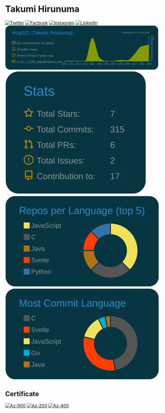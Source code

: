 # Takumi Hirunuma
[![Twitter](https://img.shields.io/badge/Twitter-%40mg111__-00aced?style=flat&logo=twitter)](https://twitter.com/mg111_) 
[![Facbook](https://img.shields.io/badge/Facebook-%40TakumiHirunuma_-305097?style=flat&logo=facebook)](https://www.facebook.com/takumi.hirunuma/)
[![Instagram](https://img.shields.io/badge/Instagram-%40TakumiHirunuma_-c13584?style=flat&logo=instagram)](https://www.instagram.com/mgfm1001)
[![Linkedin](https://img.shields.io/badge/LinkedIn-%40TakumiHirunuma_-0077b5?style=flat&logo=linkedin)](https://www.linkedin.com/in/%E6%8B%93%E8%A6%96-%E8%9B%AD%E6%B2%BC-7406251a0/)  
[![](https://raw.githubusercontent.com/mugi111/mugi111/master/profile-summary-card-output/solarized_dark/0-profile-details.svg)](https://github.com/mugi111/github-profile-summary-cards)  
[![](https://raw.githubusercontent.com/mugi111/mugi111/master/profile-summary-card-output/solarized_dark/3-stats.svg)](https://github.com/vn7n24fzkq/github-profile-summary-cards)
[![](https://raw.githubusercontent.com/mugi111/mugi111/master/profile-summary-card-output/solarized_dark/1-repos-per-language.svg)](https://github.com/mugi111/github-profile-summary-cards)
[![](https://raw.githubusercontent.com/mugi111/mugi111/master/profile-summary-card-output/solarized_dark/2-most-commit-language.svg)](https://github.com/mugi111/github-profile-summary-cards)  

## Certificate
[![Az-900](https://user-images.githubusercontent.com/19409282/91316992-73db2680-e7f4-11ea-89e9-a4e03c641d04.png)](https://www.youracclaim.com/badges/8809fec5-27ba-47e4-8339-4ba2a8e59a19/public_url)
[![Az-203](https://user-images.githubusercontent.com/19409282/91316857-48f0d280-e7f4-11ea-8df8-14da0f58643c.png)](https://www.youracclaim.com/badges/83db44d3-61a2-4e60-a66b-4325b9bd2a16/public_url)
[![Az-400](https://user-images.githubusercontent.com/19409282/91316661-0cbd7200-e7f4-11ea-89f5-b70948c8f8f7.png)](https://www.youracclaim.com/badges/f4de5c66-2e43-47a5-bd6e-656dc74baa69/public_url)
